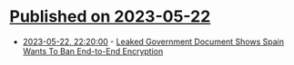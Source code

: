 # [Published on 2023-05-22](index.md)

* [2023-05-22, 22:20:00](https://it.slashdot.org/story/23/05/22/2034231/leaked-government-document-shows-spain-wants-to-ban-end-to-end-encryption?utm_source=rss1.0mainlinkanon&utm_medium=feed) - [Leaked Government Document Shows Spain Wants To Ban End-to-End Encryption](https://it.slashdot.org/story/23/05/22/2034231/leaked-government-document-shows-spain-wants-to-ban-end-to-end-encryption?utm_source=rss1.0mainlinkanon&utm_medium=feed)
